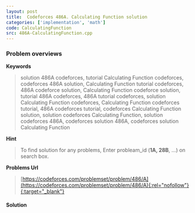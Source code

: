 ```yaml
---
layout: post
title:  Codeforces 486A. Calculating Function solution
categories: ['implementation', 'math']
code: CalculatingFunction
src: 486A-CalculatingFunction.cpp
---
```

### **Problem overviews**

**Keywords**
> solution 486A codeforces, tutorial Calculating Function codeforces, codeforces 486A solution, Calculating Function tutorial codeforces, 486A codeforce solution, Calculating Function codeforce solution, tutorial 486A codeforces, 486A tutorial codeforces, solution Calculating Function codeforces, Calculating Function codeforces tutorial, 486A codeforces tutorial, codeforces Calculating Function solution, solution codeforces Calculating Function, solution codeforces 486A, codeforces solution 486A, codeforces solution Calculating Function

**Hint**
> To find solution for any problems, Enter probleam_id (**1A, 28B**, ...) on search box. 

**Problems Url**
> [https://codeforces.com/problemset/problem/486/A](https://codeforces.com/problemset/problem/486/A){:rel="nofollow"}{:target="_blank"}

#### **Solution**



